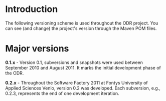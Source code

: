 # Introduction #
The following versioning scheme is used throughout the ODR project. You can see (and change) the project's version through the Maven POM files.

# Major versions #
**0.1.x** - Version 0.1, subversions and snapshots were used between September 2010 and August 2011. It marks the initial development phase of the ODR.

**0.2.x** - Throughout the Software Factory 2011 at Fontys University of Applied Sciences Venlo, version 0.2 was developed. Each subversion, e.g., 0.2.3, represents the end of one development iteration.